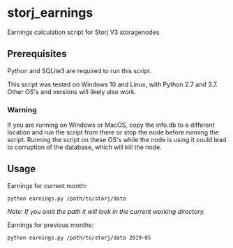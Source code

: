 # storj_earnings
Earnings calculation script for Storj V3 storagenodes

## Prerequisites
Python and SQLite3 are required to run this script.

This script was tested on Windows 10 and Linux, with Python 2.7 and 3.7. 
Other OS's and versions will likely also work.

### Warning
If you are running on Windows or MacOS, copy the info.db to a different location and run the script from there or stop the node before running the script. Running the script on these OS's while the node is using it could lead to corruption of the database, which will kill the node.

## Usage
Earnings for current month:
```
python earnings.py /path/to/storj/data
```
_Note: If you omit the path it will look in the current working directory._


Earnings for previous months:
```
python earnings.py /path/to/storj/data 2019-05
```

